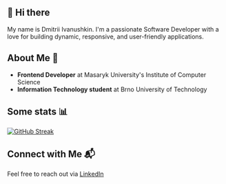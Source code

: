 ## 👋 Hi there

My name is Dmitrii Ivanushkin. I'm a passionate Software Developer with a love for building dynamic, responsive, and user-friendly applications.

## About Me 👤

- **Frontend Developer** at Masaryk University's Institute of Computer Science 
- **Information Technology student** at Brno University of Technology

## Some stats 📊

[![GitHub Streak](https://streak-stats.demolab.com/?user=lasjdhu&theme=dark-minimalist)](https://git.io/streak-stats)

## Connect with Me 📬

 Feel free to reach out via [LinkedIn](https://linkedin.com/in/dmitrii-ivanushkin)
